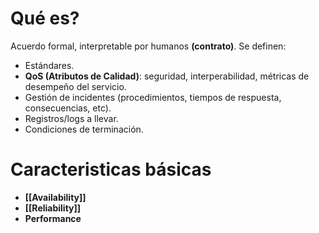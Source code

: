 # Qué es?
Acuerdo formal, interpretable por humanos **(contrato)**. Se definen:
- Estándares.
- **QoS (Atributos de Calidad)**: seguridad, interperabilidad, métricas de desempeño del servicio.
- Gestión de incidentes (procedimientos, tiempos de respuesta, consecuencias, etc).
- Registros/logs a llevar.
- Condiciones de terminación.

# Caracteristicas básicas
- **[[Availability]]**
- **[[Reliability]]**
- **Performance**